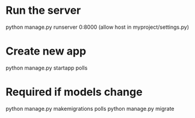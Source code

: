 # Run the server
python manage.py runserver 0:8000
(allow host in myproject/settings.py)

# Create new app
python manage.py startapp polls

# Required if models change
python manage.py makemigrations polls
python manage.py migrate
